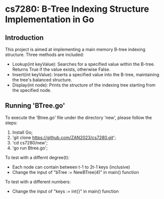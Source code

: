 # cs7280: B-Tree Indexing Structure Implementation in Go

## Introduction
This project is aimed at implementing a main memory B-tree indexing structure. Three methods are included:
- Lookup(int keyValue): Searches for a specified value within the B-tree. Returns True if the value exists, otherwise False.
- Insert(int keyValue): Inserts a specified value into the B-tree, maintaining the tree's balanced structure.
- Display(int node): Prints the structure of the indexing tree starting from the specified node.

## Running 'BTree.go'
To execute the 'Btree.go' file under the directory 'new', please follow the steps:
1. Install Go;
2. 'git clone https://github.com/ZAN2023/cs7280.git';
3. 'cd cs7280/new';
4. 'go run Btree.go';

To test with a differnt degree(t):
- Each node can contain between t-1 to 2t-1 keys (inclusive)
- Change the input of "bTree := NewBTree(4)" in main() function

To test with a different numbers:
-  Change the input of "keys := int{}" in main() function
